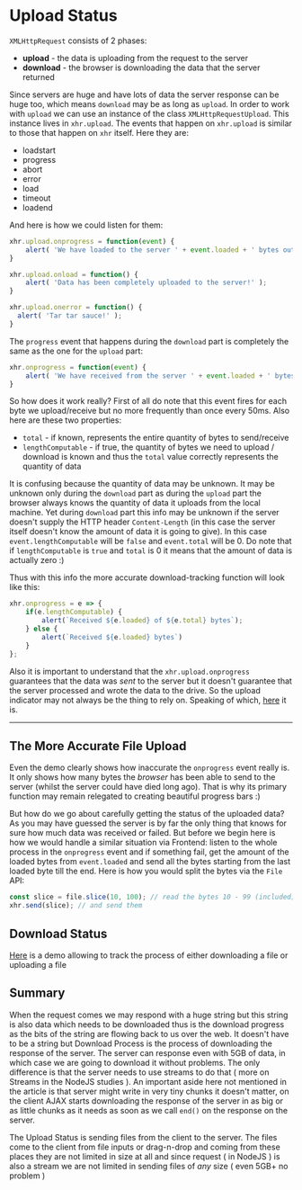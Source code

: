 # Upload Status

`XMLHttpRequest` consists of 2 phases:

- __upload__ - the data is uploading from the request to the server
- __download__ - the browser is downloading the data that the server returned

Since servers are huge and have lots of data the server response can be huge too, which means
`download` may be as long as `upload`.
In order to work with `upload` we can use an instance of the class `XMLHttpRequestUpload`. This instance
lives in `xhr.upload`. The events that happen on `xhr.upload` is similar to those that happen on `xhr` itself.
Here they are:

- loadstart
- progress
- abort
- error
- load
- timeout
- loadend

And here is how we could listen for them:
```javascript
xhr.upload.onprogress = function(event) {
    alert( 'We have loaded to the server ' + event.loaded + ' bytes out of ' + event.total );
}

xhr.upload.onload = function() {
    alert( 'Data has been completely uploaded to the server!' );
}

xhr.upload.onerror = function() {
  alert( 'Tar tar sauce!' );
}
```
The `progress` event that happens during the `download` part is completely the same as
the one for the `upload` part:
```javascript
xhr.onprogress = function(event) {
    alert( 'We have received from the server ' + event.loaded + ' bytes out of ' + event.total );
}
```
So how does it work really? First of all do note that this event fires for each byte we
upload/receive but no more frequently than once every 50ms. Also here are these two properties:
- `total` - if known, represents the entire quantity of bytes to send/receive
- `lengthComputable` - if true, the quantity of bytes we need to upload / download is known and thus the `total` value correctly represents the quantity of data

It is confusing because the quantity of data may be unknown. It may be unknown only during the `download`
part as during the `upload` part the browser always knows the quantity of data it uploads from
the local machine. Yet during `download` part this info may be unknown if the server doesn't supply the
HTTP header `Content-Length` (in this case the server itself doesn't know the amount of data it is going to give).
In this case `event.lengthComputable` will be `false` and `event.total` will be 0. Do note that 
if `lengthComputable` is `true` and `total` is 0 it means that the amount of data is actually zero :)

Thus with this info the more accurate download-tracking function will look like this:
```javascript
xhr.onprogress = e => {
    if(e.lengthComputable) {
        alert(`Received ${e.loaded} of ${e.total} bytes`);
    } else {
        alert(`Received ${e.loaded} bytes`)
    }
};
```

Also it is important to understand that the `xhr.upload.onprogress` guarantees that the data was _sent_ to
the server but it doesn't guarantee that the server processed and wrote the data to the drive. So the upload
indicator may not always be the thing to rely on. Speaking of which, [here](./code-1/) it is.

---

## The More Accurate File Upload

Even the demo clearly shows how inaccurate the `onprogress` event really is. It only shows how many bytes the
_browser_ has been able to send to the server (whilst the server could have died long ago). That is why its primary
function may remain relegated to creating beautiful progress bars :)

But how do we go about carefully getting the status of the uploaded data? As you may have guessed the
server is by far the only thing that knows for sure how much data was received or failed.
But before we begin here is how we would handle a similar situation via Frontend:
listen to the whole process in the `onprogress` event and if something fail, get the amount of the loaded
bytes from `event.loaded` and send all the bytes starting from the last loaded byte till the end.
Here is how you would split the bytes via the `File` API:

```javascript
const slice = file.slice(10, 100); // read the bytes 10 - 99 (included)
xhr.send(slice); // and send them
```

## Download Status

[Here](./code-2/index.js) is a demo allowing to track the process of either downloading a file or uploading a file

## Summary

When the request comes we may respond with a huge string but this string is also data which needs to be downloaded 
thus is the download progress as the bits of the string are flowing back to us over the web. It doesn't have to
be a string but Download Process is the process of downloading the response of the server. The server can response 
even with 5GB of data, in which case we are going to download it without problems. The only difference is that the
server needs to use streams to do that ( more on Streams in the NodeJS studies ). An important aside here not 
mentioned in the article is that server might write in very tiny chunks it doesn't matter, on the client AJAX starts 
downloading the response of the server in as big or as little chunks as it needs as soon as we call `end()` on the 
response on the server.

The Upload Status is sending files from the client to the server. The files come to the client from file inputs or 
drag-n-drop and coming from these places they are not limited in size at all and since request ( in NodeJS ) is also
a stream we are not limited in sending files of _any_ size ( even 5GB+ no problem )
